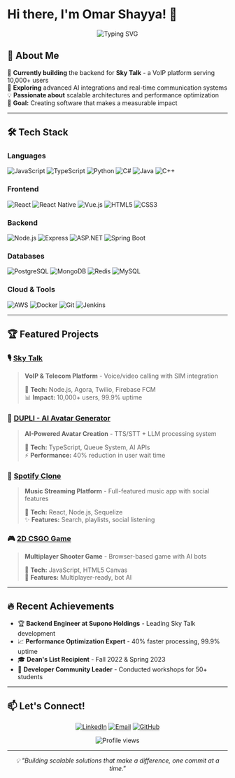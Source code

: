 # Hi there, I'm Omar Shayya! 👋

<div align="center">
  <img src="https://readme-typing-svg.herokuapp.com?font=Fira+Code&pause=1000&color=2196F3&center=true&vCenter=true&width=435&lines=Full+Stack+Software+Engineer;VoIP+%26+AI+Specialist;Backend+Architecture+Expert;Always+learning+new+things" alt="Typing SVG" />
</div>

## 🚀 About Me

🔭 **Currently building** the backend for **Sky Talk** - a VoIP platform serving 10,000+ users  
🌱 **Exploring** advanced AI integrations and real-time communication systems  
💡 **Passionate about** scalable architectures and performance optimization  
🎯 **Goal:** Creating software that makes a measurable impact  

---

## 🛠️ Tech Stack

### Languages
![JavaScript](https://img.shields.io/badge/-JavaScript-F7DF1E?style=flat-square&logo=javascript&logoColor=black)
![TypeScript](https://img.shields.io/badge/-TypeScript-3178C6?style=flat-square&logo=typescript&logoColor=white)
![Python](https://img.shields.io/badge/-Python-3776AB?style=flat-square&logo=python&logoColor=white)
![C#](https://img.shields.io/badge/-C%23-239120?style=flat-square&logo=c-sharp&logoColor=white)
![Java](https://img.shields.io/badge/-Java-ED8B00?style=flat-square&logo=java&logoColor=white)
![C++](https://img.shields.io/badge/-C++-00599C?style=flat-square&logo=c%2B%2B&logoColor=white)

### Frontend
![React](https://img.shields.io/badge/-React-61DAFB?style=flat-square&logo=react&logoColor=black)
![React Native](https://img.shields.io/badge/-React%20Native-61DAFB?style=flat-square&logo=react&logoColor=black)
![Vue.js](https://img.shields.io/badge/-Vue.js-4FC08D?style=flat-square&logo=vue.js&logoColor=white)
![HTML5](https://img.shields.io/badge/-HTML5-E34F26?style=flat-square&logo=html5&logoColor=white)
![CSS3](https://img.shields.io/badge/-CSS3-1572B6?style=flat-square&logo=css3&logoColor=white)

### Backend
![Node.js](https://img.shields.io/badge/-Node.js-339933?style=flat-square&logo=node.js&logoColor=white)
![Express](https://img.shields.io/badge/-Express-000000?style=flat-square&logo=express&logoColor=white)
![ASP.NET](https://img.shields.io/badge/-ASP.NET-512BD4?style=flat-square&logo=.net&logoColor=white)
![Spring Boot](https://img.shields.io/badge/-Spring%20Boot-6DB33F?style=flat-square&logo=spring&logoColor=white)

### Databases
![PostgreSQL](https://img.shields.io/badge/-PostgreSQL-336791?style=flat-square&logo=postgresql&logoColor=white)
![MongoDB](https://img.shields.io/badge/-MongoDB-47A248?style=flat-square&logo=mongodb&logoColor=white)
![Redis](https://img.shields.io/badge/-Redis-DC382D?style=flat-square&logo=redis&logoColor=white)
![MySQL](https://img.shields.io/badge/-MySQL-4479A1?style=flat-square&logo=mysql&logoColor=white)

### Cloud & Tools
![AWS](https://img.shields.io/badge/-AWS-232F3E?style=flat-square&logo=amazon-aws&logoColor=white)
![Docker](https://img.shields.io/badge/-Docker-2496ED?style=flat-square&logo=docker&logoColor=white)
![Git](https://img.shields.io/badge/-Git-F05032?style=flat-square&logo=git&logoColor=white)
![Jenkins](https://img.shields.io/badge/-Jenkins-D24939?style=flat-square&logo=jenkins&logoColor=white)

---

## 🏆 Featured Projects

### 🎙️ [Sky Talk](https://github.com/OmarShayya/sky-talk)
> **VoIP & Telecom Platform** - Voice/video calling with SIM integration
> 
> 🔧 **Tech:** Node.js, Agora, Twilio, Firebase FCM  
> 📊 **Impact:** 10,000+ users, 99.9% uptime

### 🤖 [DUPLI - AI Avatar Generator]([https://github.com/OmarShayya/dupli](https://play.google.com/store/apps/details?id=com.techconsolidated.avatarcloneyourself&pcampaignid=web_share))
> **AI-Powered Avatar Creation** - TTS/STT + LLM processing system
> 
> 🔧 **Tech:** TypeScript, Queue System, AI APIs  
> ⚡ **Performance:** 40% reduction in user wait time

### 🎵 [Spotify Clone](https://github.com/OmarShayya/spotify-clone)
> **Music Streaming Platform** - Full-featured music app with social features
> 
> 🔧 **Tech:** React, Node.js, Sequelize  
> ✨ **Features:** Search, playlists, social listening

### 🎮 [2D CSGO Game](https://github.com/OmarShayya/2d-csgo)
> **Multiplayer Shooter Game** - Browser-based game with AI bots
> 
> 🔧 **Tech:** JavaScript, HTML5 Canvas  
> 🎯 **Features:** Multiplayer-ready, bot AI

---

## 🔥 Recent Achievements

- 🏆 **Backend Engineer at Supono Holdings** - Leading Sky Talk development
- 📈 **Performance Optimization Expert** - 40% faster processing, 99.9% uptime
- 🎓 **Dean's List Recipient** - Fall 2022 & Spring 2023
- 👥 **Developer Community Leader** - Conducted workshops for 50+ students

---

## 📫 Let's Connect!

<div align="center">
  
[![LinkedIn](https://img.shields.io/badge/-LinkedIn-0077B5?style=for-the-badge&logo=linkedin&logoColor=white)](https://linkedin.com/in/omar-shayya)
[![Email](https://img.shields.io/badge/-Email-D14836?style=for-the-badge&logo=gmail&logoColor=white)](mailto:omarcshayya@gmail.com)
[![GitHub](https://img.shields.io/badge/-GitHub-181717?style=for-the-badge&logo=github&logoColor=white)](https://github.com/OmarShayya)

</div>

<div align="center">
  <img src="https://komarev.com/ghpvc/?username=OmarShayya&label=Profile%20views&color=0e75b6&style=flat" alt="Profile views" />
</div>

---

<div align="center">
  <i>💡 "Building scalable solutions that make a difference, one commit at a time."</i>
</div>
